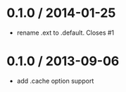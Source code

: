 
0.1.0 / 2014-01-25
==================

 * rename .ext to .default. Closes #1

0.1.0 / 2013-09-06 
==================

 * add .cache option support

